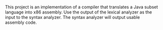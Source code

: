 This project is an implementation of a compiler that translates a Java subset language into x86 assembly. Use the output of the lexical analyzer as the input to the syntax analyzer. The syntax analyzer will output usable assembly code.
